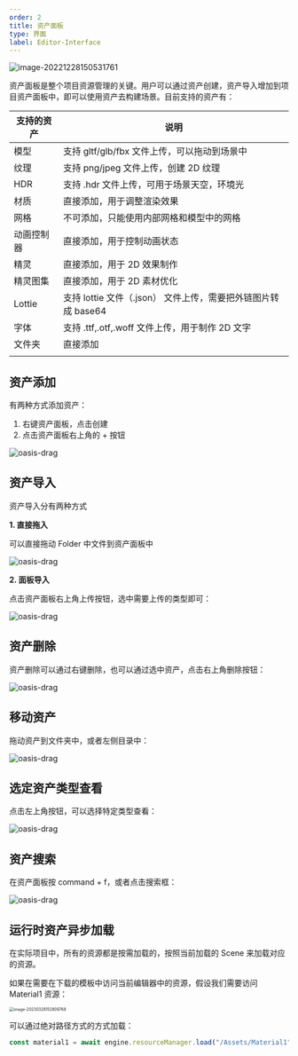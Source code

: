 ```yaml
---
order: 2
title: 资产面板
type: 界面
label: Editor-Interface
---
```


![image-20221228150531761](https://mdn.alipayobjects.com/rms/afts/img/A*ZAjNRZ02xVkAAAAAAAAAAAAAARQnAQ/original/image-20221228150531761.png)

资产面板是整个项目资源管理的关键。用户可以通过资产创建，资产导入增加到项目资产面板中，即可以使用资产去构建场景。目前支持的资产有：

| 支持的资产 | 说明                                                         |
| ---------- | ------------------------------------------------------------ |
| 模型       | 支持 gltf/glb/fbx 文件上传，可以拖动到场景中                 |
| 纹理       | 支持 png/jpeg 文件上传，创建 2D 纹理                         |
| HDR        | 支持 .hdr 文件上传，可用于场景天空，环境光                   |
| 材质       | 直接添加，用于调整渲染效果                                   |
| 网格       | 不可添加，只能使用内部网格和模型中的网格                     |
| 动画控制器 | 直接添加，用于控制动画状态                                   |
| 精灵       | 直接添加，用于 2D 效果制作                                   |
| 精灵图集   | 直接添加，用于 2D 素材优化                                   |
| Lottie     | 支持 lottie 文件（.json） 文件上传，需要把外链图片转成 base64 |
| 字体       | 支持 .ttf,.otf,.woff 文件上传，用于制作 2D 文字              |
| 文件夹     | 直接添加                                                     |
|            |                                                              |

## 资产添加

有两种方式添加资产：

1. 右键资产面板，点击创建
2. 点击资产面板右上角的 + 按钮

![oasis-drag](https://mdn.alipayobjects.com/rms/afts/img/A*Dl7bQ7C-a7wAAAAAAAAAAAAAARQnAQ/original/oasis-drag.gif)

## 资产导入

资产导入分有两种方式

**1. 直接拖入**

可以直接拖动 Folder 中文件到资产面板中

![oasis-drag](https://mdn.alipayobjects.com/rms/afts/img/A*d9OMQZfHiyAAAAAAAAAAAAAAARQnAQ/original/oasis-drag.gif)

**2. 面板导入**

点击资产面板右上角上传按钮，选中需要上传的类型即可：

![oasis-drag](https://mdn.alipayobjects.com/rms/afts/img/A*zFaaRJRAGeYAAAAAAAAAAAAAARQnAQ/original/oasis-drag.gif)

## 资产删除

资产删除可以通过右键删除，也可以通过选中资产，点击右上角删除按钮：

![oasis-drag](https://mdn.alipayobjects.com/rms/afts/img/A*nh1JR4TebMQAAAAAAAAAAAAAARQnAQ/original/oasis-drag.gif)

## 移动资产

拖动资产到文件夹中，或者左侧目录中：

![oasis-drag](https://mdn.alipayobjects.com/rms/afts/img/A*I8oWSpAqH0gAAAAAAAAAAAAAARQnAQ/original/oasis-drag.gif)

## 选定资产类型查看

点击左上角按钮，可以选择特定类型查看：

![oasis-drag](https://mdn.alipayobjects.com/rms/afts/img/A*s7cHQqnnFzsAAAAAAAAAAAAAARQnAQ/original/oasis-drag.gif)

## 资产搜索

在资产面板按 command + f，或者点击搜索框：

![oasis-drag](https://mdn.alipayobjects.com/rms/afts/img/A*z9S8TqajrXwAAAAAAAAAAAAAARQnAQ/original/oasis-drag.gif)

## 运行时资产异步加载

在实际项目中，所有的资源都是按需加载的，按照当前加载的 Scene 来加载对应的资源。

如果在需要在下载的模板中访问当前编辑器中的资源，假设我们需要访问 Material1 资源：

<img src="/Users/husong/Library/Application Support/typora-user-images/image-20230328152809768.png" alt="image-20230328152809768" style="zoom:50%;" />

可以通过绝对路径方式的方式加载：

```typescript
const material1 = await engine.resourceManager.load("/Assets/Material1")
```

